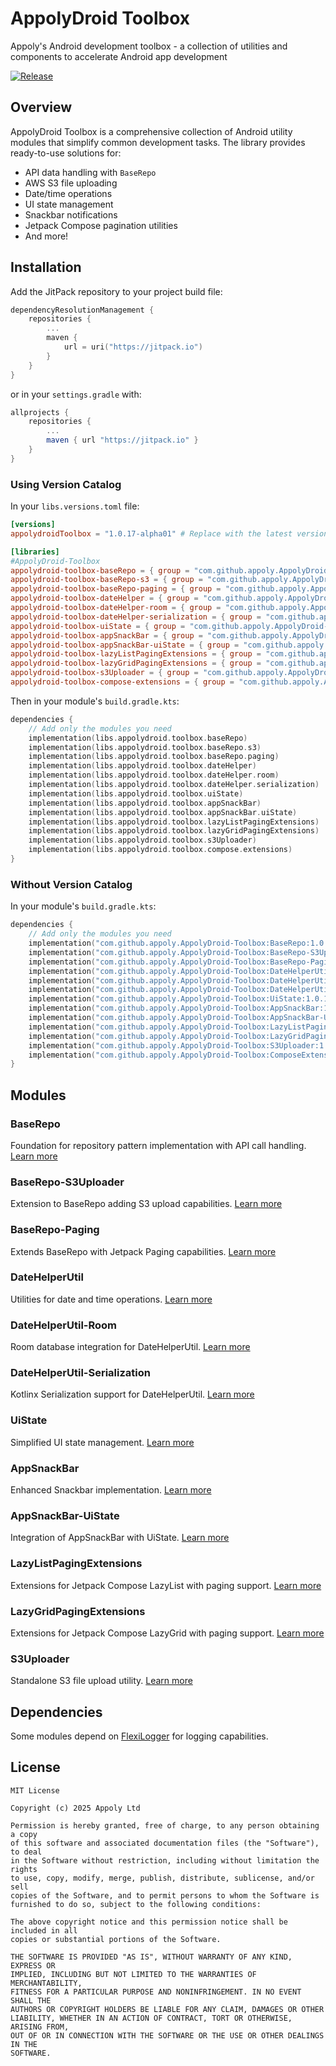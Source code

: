 # AppolyDroid Toolbox

Appoly's Android development toolbox - a collection of utilities and components to accelerate Android app development

[![Release](https://jitpack.io/v/appoly/AppolyDroid-Toolbox.svg)](https://jitpack.io/#appoly/AppolyDroid-Toolbox)

## Overview

AppolyDroid Toolbox is a comprehensive collection of Android utility modules that simplify common development tasks. The library provides ready-to-use solutions for:

- API data handling with `BaseRepo`
- AWS S3 file uploading
- Date/time operations
- UI state management
- Snackbar notifications
- Jetpack Compose pagination utilities
- And more!

## Installation

Add the JitPack repository to your project build file:

```gradle.kts
dependencyResolutionManagement {
    repositories {
        ...
        maven {
            url = uri("https://jitpack.io")
        }
    }
}
```
or in your `settings.gradle` with:
```gradle
allprojects {
    repositories {
        ...
        maven { url "https://jitpack.io" }
    }
}
```

### Using Version Catalog

In your `libs.versions.toml` file:

```toml
[versions]
appolydroidToolbox = "1.0.17-alpha01" # Replace with the latest version

[libraries]
#AppolyDroid-Toolbox
appolydroid-toolbox-baseRepo = { group = "com.github.appoly.AppolyDroid-Toolbox", name = "BaseRepo", version.ref = "appolydroidToolbox" }
appolydroid-toolbox-baseRepo-s3 = { group = "com.github.appoly.AppolyDroid-Toolbox", name = "BaseRepo-S3Uploader", version.ref = "appolydroidToolbox" }
appolydroid-toolbox-baseRepo-paging = { group = "com.github.appoly.AppolyDroid-Toolbox", name = "BaseRepo-Paging", version.ref = "appolydroidToolbox" }
appolydroid-toolbox-dateHelper = { group = "com.github.appoly.AppolyDroid-Toolbox", name = "DateHelperUtil", version.ref = "appolydroidToolbox" }
appolydroid-toolbox-dateHelper-room = { group = "com.github.appoly.AppolyDroid-Toolbox", name = "DateHelperUtil-Room", version.ref = "appolydroidToolbox" }
appolydroid-toolbox-dateHelper-serialization = { group = "com.github.appoly.AppolyDroid-Toolbox", name = "DateHelperUtil-Serialization", version.ref = "appolydroidToolbox" }
appolydroid-toolbox-uiState = { group = "com.github.appoly.AppolyDroid-Toolbox", name = "UiState", version.ref = "appolydroidToolbox" }
appolydroid-toolbox-appSnackBar = { group = "com.github.appoly.AppolyDroid-Toolbox", name = "AppSnackBar", version.ref = "appolydroidToolbox" }
appolydroid-toolbox-appSnackBar-uiState = { group = "com.github.appoly.AppolyDroid-Toolbox", name = "AppSnackBar-UiState", version.ref = "appolydroidToolbox" }
appolydroid-toolbox-lazyListPagingExtensions = { group = "com.github.appoly.AppolyDroid-Toolbox", name = "LazyListPagingExtensions", version.ref = "appolydroidToolbox" }
appolydroid-toolbox-lazyGridPagingExtensions = { group = "com.github.appoly.AppolyDroid-Toolbox", name = "LazyGridPagingExtensions", version.ref = "appolydroidToolbox" }
appolydroid-toolbox-s3Uploader = { group = "com.github.appoly.AppolyDroid-Toolbox", name = "S3Uploader", version.ref = "appolydroidToolbox" }
appolydroid-toolbox-compose-extensions = { group = "com.github.appoly.AppolyDroid-Toolbox", name = "ComposeExtensions", version.ref = "appolydroidToolbox" }
```

Then in your module's `build.gradle.kts`:

```gradle.kts
dependencies {
    // Add only the modules you need
    implementation(libs.appolydroid.toolbox.baseRepo)
    implementation(libs.appolydroid.toolbox.baseRepo.s3)
    implementation(libs.appolydroid.toolbox.baseRepo.paging)
    implementation(libs.appolydroid.toolbox.dateHelper)
    implementation(libs.appolydroid.toolbox.dateHelper.room)
    implementation(libs.appolydroid.toolbox.dateHelper.serialization)
    implementation(libs.appolydroid.toolbox.uiState)
    implementation(libs.appolydroid.toolbox.appSnackBar)
    implementation(libs.appolydroid.toolbox.appSnackBar.uiState)
    implementation(libs.appolydroid.toolbox.lazyListPagingExtensions)
    implementation(libs.appolydroid.toolbox.lazyGridPagingExtensions)
    implementation(libs.appolydroid.toolbox.s3Uploader)
    implementation(libs.appolydroid.toolbox.compose.extensions)
}
```

### Without Version Catalog

In your module's `build.gradle.kts`:

```gradle.kts
dependencies {
    // Add only the modules you need
    implementation("com.github.appoly.AppolyDroid-Toolbox:BaseRepo:1.0.17-alpha01")
    implementation("com.github.appoly.AppolyDroid-Toolbox:BaseRepo-S3Uploader:1.0.17-alpha01")
    implementation("com.github.appoly.AppolyDroid-Toolbox:BaseRepo-Paging:1.0.17-alpha01")
    implementation("com.github.appoly.AppolyDroid-Toolbox:DateHelperUtil:1.0.17-alpha01") 
    implementation("com.github.appoly.AppolyDroid-Toolbox:DateHelperUtil-Room:1.0.17-alpha01")
    implementation("com.github.appoly.AppolyDroid-Toolbox:DateHelperUtil-Serialization:1.0.17-alpha01")
    implementation("com.github.appoly.AppolyDroid-Toolbox:UiState:1.0.17-alpha01")
    implementation("com.github.appoly.AppolyDroid-Toolbox:AppSnackBar:1.0.17-alpha01")
    implementation("com.github.appoly.AppolyDroid-Toolbox:AppSnackBar-UiState:1.0.17-alpha01")
    implementation("com.github.appoly.AppolyDroid-Toolbox:LazyListPagingExtensions:1.0.17-alpha01")
    implementation("com.github.appoly.AppolyDroid-Toolbox:LazyGridPagingExtensions:1.0.17-alpha01")
    implementation("com.github.appoly.AppolyDroid-Toolbox:S3Uploader:1.0.17-alpha01")
    implementation("com.github.appoly.AppolyDroid-Toolbox:ComposeExtensions:1.0.17-alpha01")
}
```

## Modules

### BaseRepo
Foundation for repository pattern implementation with API call handling.
[Learn more](BaseRepo/README.md)

### BaseRepo-S3Uploader
Extension to BaseRepo adding S3 upload capabilities.
[Learn more](BaseRepo-S3Uploader/README.md)

### BaseRepo-Paging
Extends BaseRepo with Jetpack Paging capabilities.
[Learn more](BaseRepo-Paging/README.md)

### DateHelperUtil
Utilities for date and time operations.
[Learn more](DateHelperUtil/README.md)

### DateHelperUtil-Room
Room database integration for DateHelperUtil.
[Learn more](DateHelperUtil-Room/README.md)

### DateHelperUtil-Serialization
Kotlinx Serialization support for DateHelperUtil.
[Learn more](DateHelperUtil-Serialization/README.md)

### UiState
Simplified UI state management.
[Learn more](UiState/README.md)

### AppSnackBar
Enhanced Snackbar implementation.
[Learn more](AppSnackBar/README.md)

### AppSnackBar-UiState
Integration of AppSnackBar with UiState.
[Learn more](AppSnackBar-UiState/README.md)

### LazyListPagingExtensions
Extensions for Jetpack Compose LazyList with paging support.
[Learn more](LazyListPagingExtensions/README.md)

### LazyGridPagingExtensions
Extensions for Jetpack Compose LazyGrid with paging support.
[Learn more](LazyGridPagingExtensions/README.md)

### S3Uploader
Standalone S3 file upload utility.
[Learn more](S3Uploader/README.md)

## Dependencies

Some modules depend on [FlexiLogger](https://github.com/projectdelta6/FlexiLogger) for logging capabilities.

## License

```
MIT License

Copyright (c) 2025 Appoly Ltd

Permission is hereby granted, free of charge, to any person obtaining a copy
of this software and associated documentation files (the "Software"), to deal
in the Software without restriction, including without limitation the rights
to use, copy, modify, merge, publish, distribute, sublicense, and/or sell
copies of the Software, and to permit persons to whom the Software is
furnished to do so, subject to the following conditions:

The above copyright notice and this permission notice shall be included in all
copies or substantial portions of the Software.

THE SOFTWARE IS PROVIDED "AS IS", WITHOUT WARRANTY OF ANY KIND, EXPRESS OR
IMPLIED, INCLUDING BUT NOT LIMITED TO THE WARRANTIES OF MERCHANTABILITY,
FITNESS FOR A PARTICULAR PURPOSE AND NONINFRINGEMENT. IN NO EVENT SHALL THE
AUTHORS OR COPYRIGHT HOLDERS BE LIABLE FOR ANY CLAIM, DAMAGES OR OTHER
LIABILITY, WHETHER IN AN ACTION OF CONTRACT, TORT OR OTHERWISE, ARISING FROM,
OUT OF OR IN CONNECTION WITH THE SOFTWARE OR THE USE OR OTHER DEALINGS IN THE
SOFTWARE.
```

